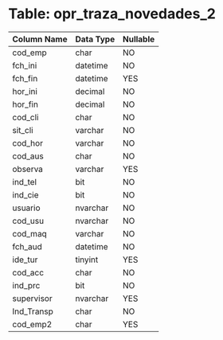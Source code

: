 # Table: opr_traza_novedades_2

| Column Name | Data Type | Nullable |
|-------------|-----------|----------|
| cod_emp | char | NO |
| fch_ini | datetime | NO |
| fch_fin | datetime | YES |
| hor_ini | decimal | NO |
| hor_fin | decimal | NO |
| cod_cli | char | NO |
| sit_cli | varchar | NO |
| cod_hor | varchar | NO |
| cod_aus | char | NO |
| observa | varchar | YES |
| ind_tel | bit | NO |
| ind_cie | bit | NO |
| usuario | nvarchar | NO |
| cod_usu | nvarchar | NO |
| cod_maq | varchar | NO |
| fch_aud | datetime | NO |
| ide_tur | tinyint | YES |
| cod_acc | char | NO |
| ind_prc | bit | NO |
| supervisor | nvarchar | YES |
| Ind_Transp | char | NO |
| cod_emp2 | char | YES |
